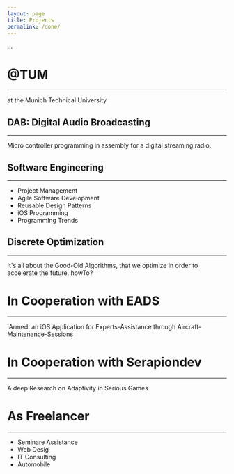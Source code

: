 ```yaml
---
layout: page
title: Projects
permalink: /done/
---
```


...

# @TUM
___
at the Munich Technical University

## DAB: Digital Audio Broadcasting
___
Micro controller programming in assembly for a digital streaming radio.

## Software Engineering
___
- Project Management
- Agile Software Development
- Reusable Design Patterns
- iOS Programming
- Programming Trends

## Discrete Optimization
___
It's all about the Good-Old Algorithms, that we optimize in order to accelerate the future. howTo?

# In Cooperation with EADS
___
iArmed: an iOS Application for Experts-Assistance through Aircraft-Maintenance-Sessions

# In Cooperation with Serapiondev
___
A deep Research on Adaptivity in Serious Games

# As Freelancer
___
- Seminare Assistance
- Web Desig
- IT Consulting
- Automobile

